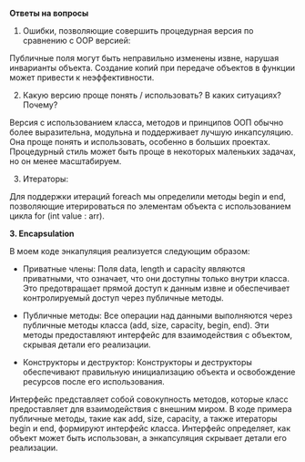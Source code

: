﻿**Ответы на вопросы**
1. Ошибки, позволяющие совершить процедурная версия по сравнению с OOP версией:

Публичные поля могут быть неправильно изменены извне, нарушая инварианты объекта.
Создание копий при передаче объектов в функции может привести к неэффективности.

2. Какую версию проще понять / использовать? В каких ситуациях? Почему?

Версия с использованием класса, методов и принципов ООП обычно более выразительна, модульна и поддерживает лучшую инкапсуляцию. Она проще понять и использовать, особенно в больших проектах. Процедурный стиль может быть проще в некоторых маленьких задачах, но он менее масштабируем.

3. Итераторы:

Для поддержки итераций foreach мы определили методы begin и end, позволяющие итерироваться по элементам объекта с использованием цикла for (int value : arr).

**3. Encapsulation**

В моем коде энкапуляция реализуется следующим образом:

- Приватные члены: Поля data, length и capacity являются приватными, что означает, что они доступны только внутри класса. Это предотвращает прямой доступ к данным извне и обеспечивает контролируемый доступ через публичные методы.

- Публичные методы: Все операции над данными выполняются через публичные методы класса (add, size, capacity, begin, end). Эти методы предоставляют интерфейс для взаимодействия с объектом, скрывая детали его реализации.

- Конструкторы и деструктор: Конструкторы и деструкторы обеспечивают правильную инициализацию объекта и освобождение ресурсов после его использования.

Интерфейс представляет собой совокупность методов, которые класс предоставляет для взаимодействия с внешним миром. В коде примера публичные методы, такие как add, size, capacity, а также итераторы begin и end, формируют интерфейс класса. Интерфейс определяет, как объект может быть использован, а энкапсуляция скрывает детали его реализации.